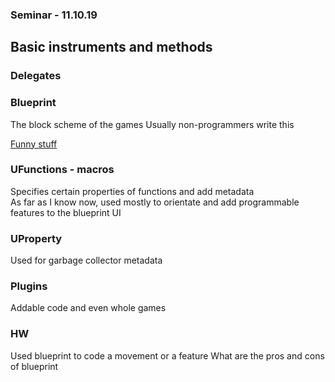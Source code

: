 ### Seminar - 11.10.19

## Basic instruments and methods

### Delegates

### Blueprint
The block scheme of the games
Usually non-programmers write this

[Funny stuff](https://blueprintsfromhell.tumblr.com/)

### UFunctions - macros
Specifies certain properties of functions and add metadata  
As far as I know now, used mostly to orientate and add programmable features to
the blueprint UI

### UProperty
Used for garbage collector metadata

### Plugins
Addable code and even whole games

### HW
Used blueprint to code a movement or a feature
What are the pros and cons of blueprint